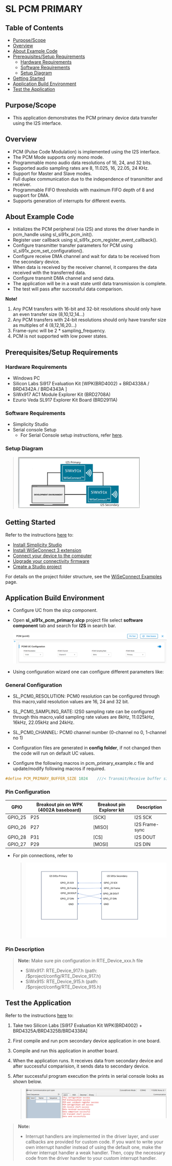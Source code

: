 # SL PCM PRIMARY

## Table of Contents

- [Purpose/Scope](#purposescope)
- [Overview](#overview)
- [About Example Code](#about-example-code)
- [Prerequisites/Setup Requirements](#prerequisitessetup-requirements)
  - [Hardware Requirements](#hardware-requirements)
  - [Software Requirements](#software-requirements)
  - [Setup Diagram](#setup-diagram)
- [Getting Started](#getting-started)
- [Application Build Environment](#application-build-environment)
- [Test the Application](#test-the-application)

## Purpose/Scope

- This application demonstrates the PCM primary device data transfer using the I2S interface.

## Overview

- PCM (Pulse Code Modulation) is implemented using the I2S interface.
- The PCM Mode supports only mono mode.
- Programmable mono audio data resolutions of 16, 24, and 32 bits.
- Supported audio sampling rates are 8, 11.025, 16, 22.05, 24 KHz.
- Support for Master and Slave modes.
- Full duplex communication due to the independence of transmitter and receiver.
- Programmable FIFO thresholds with maximum FIFO depth of 8 and support for DMA.
- Supports generation of interrupts for different events.

## About Example Code

- Initializes the PCM peripheral (via I2S) and stores the driver handle in pcm_handle using sl_si91x_pcm_init().
- Register user callback using sl_si91x_pcm_register_event_callback().
- Configure transmitter transfer parameters for PCM using sl_si91x_pcm_set_configuration().
- Configure receive DMA channel and wait for data to be received from the secondary device.
- When data is received by the receiver channel, it compares the data received with the transferred data.
- Configure transmit DMA channel and send data.
- The application will be in a wait state until data transmission is complete.
- The test will pass after successful data comparison.

**Note!** 
1. Any PCM transfers with 16-bit and 32-bit resolutions should only have an even transfer size (8,10,12,14...)
2. Any PCM transfers with 24-bit resolutions should only have transfer size as multiples of 4 (8,12,16,20...)
3. Frame-sync will be 2 * sampling_frequency.
4. PCM is not supported with low power states.

## Prerequisites/Setup Requirements

### Hardware Requirements

- Windows PC
- Silicon Labs Si917 Evaluation Kit [WPK(BRD4002) + BRD4338A / BRD4342A / BRD4343A ]
- SiWx917 AC1 Module Explorer Kit (BRD2708A)
- Ezurio Veda SL917 Explorer Kit Board (BRD2911A)

### Software Requirements

- Simplicity Studio
- Serial console Setup
  - For Serial Console setup instructions, refer [here](https://docs.silabs.com/wiseconnect/latest/wiseconnect-developers-guide-developing-for-silabs-hosts/#console-input-and-output).

### Setup Diagram

 >![Figure: Introduction](resources/readme/setupdiagram.png)

## Getting Started

Refer to the instructions [here](https://docs.silabs.com/wiseconnect/latest/wiseconnect-getting-started/) to:

- [Install Simplicity Studio](https://docs.silabs.com/wiseconnect/latest/wiseconnect-developers-guide-developing-for-silabs-hosts/#install-simplicity-studio)
- [Install WiSeConnect 3 extension](https://docs.silabs.com/wiseconnect/latest/wiseconnect-developers-guide-developing-for-silabs-hosts/#install-the-wi-se-connect-3-extension)
- [Connect your device to the computer](https://docs.silabs.com/wiseconnect/latest/wiseconnect-developers-guide-developing-for-silabs-hosts/#connect-si-wx91x-to-computer)
- [Upgrade your connectivity firmware ](https://docs.silabs.com/wiseconnect/latest/wiseconnect-developers-guide-developing-for-silabs-hosts/#update-si-wx91x-connectivity-firmware)
- [Create a Studio project ](https://docs.silabs.com/wiseconnect/latest/wiseconnect-developers-guide-developing-for-silabs-hosts/#create-a-project)

For details on the project folder structure, see the [WiSeConnect Examples](https://docs.silabs.com/wiseconnect/latest/wiseconnect-examples/#example-folder-structure) page.

## Application Build Environment

- Configure UC from the slcp component.
- Open **sl_si91x_pcm_primary.slcp** project file select **software component** tab and search for **I2S** in search bar.

  ![Figure: Introduction](resources/uc_screen/pcm_primary_uc_screen.png)

- Using configuration wizard one can configure different parameters like:

### General Configuration

- SL_PCM0_RESOLUTION: PCM0 resolution can be configured through this macro,valid resolution values are 16, 24 and 32 bit.
- SL_PCM0_SAMPLING_RATE: I2S0 sampling rate can be configured through this macro,valid sampling rate values are
    8kHz, 11.025kHz, 16kHz, 22.05kHz and 24kHz.
- SL_PCM0_CHANNEL: PCM0 channel number (0-channel no 0, 1-channel no 1)
- Configuration files are generated in **config folder**, if not changed then the code will run on default UC values.

- Configure the following macros in pcm_primary_example.c file and update/modify following macros if required.

```C
#define PCM_PRIMARY_BUFFER_SIZE 1024    ///< Transmit/Receive buffer size
```

### Pin Configuration

|   GPIO    | Breakout pin on WPK (4002A baseboard) | Breakout pin Explorer kit |  Description     |
| ----------| --------------------------------------|-------------------------- | ---------------- |
| GPIO_25   |         P25                           |          [SCK]            | I2S SCK          |
| GPIO_26   |         P27                           |          [MISO]           | I2S Frame-sync        |
| GPIO_28   |         P31                           |          [CS]             | I2S DOUT         |
| GPIO_27   |         P29                           |          [MOSI]           | I2S DIN          |

- For pin connections, refer to

   >![Figure: Pin connections](resources/readme/image505d.png)

### Pin Description

>**Note:** Make sure pin configuration in RTE_Device_xxx.h file 
> - SiWx917: RTE_Device_917.h (path: /$project/config/RTE_Device_917.h)
> - SiWx915: RTE_Device_915.h (path: /$project/config/RTE_Device_915.h)

## Test the Application

Refer to the instructions [here](https://docs.silabs.com/wiseconnect/latest/wiseconnect-getting-started/) to:

1. Take two Silicon Labs [Si917 Evaluation Kit WPK(BRD4002) + BRD4325A/BRD4325B/BRD4338A]
2. First compile and run pcm secondary device application in one board.
3. Compile and run this application in another board.
4. When the application runs. It receives data from secondary device and after successful
   comparision, it sends data to secondary device.
5. After successful program execution the prints in serial console looks as shown below.

   >![output](resources/readme/output.png)


> **Note:**
>
> - Interrupt handlers are implemented in the driver layer, and user callbacks are provided for custom code. If you want to write your own interrupt handler instead of using the default one, make the driver interrupt handler a weak handler. Then, copy the necessary code from the driver handler to your custom interrupt handler.

